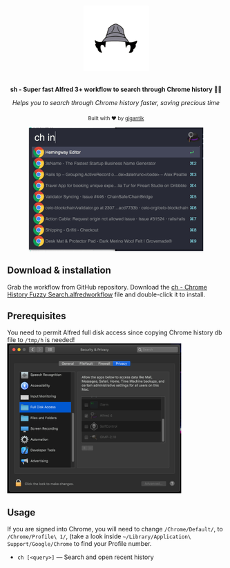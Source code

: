 <div align="center">
  <a href="https://github.com/gigantik/ch"><img src="images/5c82294572f5d9028c17ed78.png" width="30%"></a>
  <br>
  <br>
  <p>
    <b>sh - Super fast Alfred 3+ workflow to search through Chrome history 🕵️‍♀️</b>
  </p>
  <p>
      <i>Helps you to search through Chrome history faster, saving precious time</i>
  </p>
  <p>

  </p>
  <p>
    <sub>Built with ❤︎ by
      <a href="https://github.com/gigantik">gigantik</a>
    </sub>
  </p>
</div>


<p align="center">
    <img src="images/prv.png" width="80%" height="80%">
</p>


Download & installation
-----------------------

Grab the workflow from GitHub repository. Download the <a href="ch - Chrome History Fuzzy Search.alfredworkflow">ch - Chrome History Fuzzy Search.alfredworkflow</a> file and double-click it to install.

Prerequisites
-----

You need to permit Alfred full disk access since copying Chrome history db file to `/tmp/h` is needed!
<img src="images/alfred-disk-access.png" width="80%" height="80%">

Usage
-----

If you are signed into Chrome, you will need to change `/Chrome/Default/`, to
`/Chrome/Profile\ 1/`, (take a look inside `~/Library/Application\
Support/Google/Chrome` to find your Profile number.

- `ch [<query>]` — Search and open recent history

